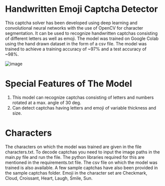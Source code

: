# Handwritten Emoji Captcha Detector
This captcha solver has been developed using deep learning and convolutional neural networks with the use of OpenCV for character segmentation. 
It can be used to recognize handwritten captchas consisting of different letters as well as emoji. 
The model was trained on Google Colab using the hand drawn dataset in the form of a csv file. The model was trained to achieve a training accuracy of 
~97% and a test accuracy of ~98%.

![image](https://user-images.githubusercontent.com/78314796/173179955-f411de3e-8e10-4683-bda1-a83ab3e36e4b.png)

# Special Features of The Model
1. This model can recognize captchas consisting of letters and numbers rotated at a max. angle of 30 deg.
2. Can detect captchas having letters and emoji of variable thickness and size.
# Characters
The characters on which the model was trained are given in the file characters.txt. To decode captchas you need to input the image paths in the main.py file and run the file. The python libraries required for this are mentioned in the requirements.txt file. The csv file on which the model was trained is also available. A few sample captchas have also been provided in the sample captchas folder.
Emoji in the character set are Checkmark, Cloud, Croissant, Heart, Laugh, Smile, Sun.
